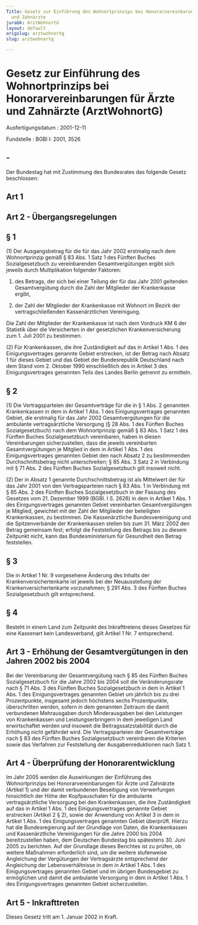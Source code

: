 ```yaml
---
Title: Gesetz zur Einführung des Wohnortprinzips bei Honorarvereinbarungen für Ärzte
  und Zahnärzte
jurabk: ArztWohnortG
layout: default
origslug: arztwohnortg
slug: arztwohnortg

---
```


# Gesetz zur Einführung des Wohnortprinzips bei Honorarvereinbarungen für Ärzte und Zahnärzte (ArztWohnortG)

Ausfertigungsdatum
:   2001-12-11

Fundstelle
:   BGBl I: 2001, 3526



## -

Der Bundestag hat mit Zustimmung des Bundesrates das folgende Gesetz
beschlossen:


## Art 1



## Art 2 - Übergangsregelungen



## § 1

(1) Der Ausgangsbetrag für die für das Jahr 2002 erstmalig nach dem
Wohnortprinzip gemäß § 83 Abs. 1 Satz 1 des Fünften Buches
Sozialgesetzbuch zu vereinbarenden Gesamtvergütungen ergibt sich
jeweils durch Multiplikation folgender Faktoren:

1.  des Betrags, der sich bei einer Teilung der für das Jahr 2001
    geltenden Gesamtvergütung durch die Zahl der Mitglieder der
    Krankenkasse ergibt,


2.  der Zahl der Mitglieder der Krankenkasse mit Wohnort im Bezirk der
    vertragschließenden Kassenärztlichen Vereinigung.



Die Zahl der Mitglieder der Krankenkasse ist nach dem Vordruck KM 6
der Statistik über die Versicherten in der gesetzlichen
Krankenversicherung zum 1. Juli 2001 zu bestimmen.

(2) Für Krankenkassen, die ihre Zuständigkeit auf das in Artikel 1
Abs. 1 des Einigungsvertrages genannte Gebiet erstrecken, ist der
Betrag nach Absatz 1 für dieses Gebiet und das Gebiet der
Bundesrepublik Deutschland nach dem Stand vom 2. Oktober 1990
einschließlich des in Artikel 3 des Einigungsvertrages genannten Teils
des Landes Berlin getrennt zu ermitteln.


## § 2

(1) Die Vertragsparteien der Gesamtverträge für die in § 1 Abs. 2
genannten Krankenkassen in dem in Artikel 1 Abs. 1 des
Einigungsvertrages genannten Gebiet, die erstmalig für das Jahr 2002
Gesamtvergütungen für die ambulante vertragsärztliche Versorgung (§ 28
Abs. 1 des Fünften Buches Sozialgesetzbuch) nach dem Wohnortprinzip
gemäß § 83 Abs. 1 Satz 1 des Fünften Buches Sozialgesetzbuch
vereinbaren, haben in diesen Vereinbarungen sicherzustellen, dass die
jeweils vereinbarten Gesamtvergütungen je Mitglied in dem in Artikel 1
Abs. 1 des Einigungsvertrages genannten Gebiet den nach Absatz 2 zu
bestimmenden Durchschnittsbetrag nicht unterschreiten; § 85 Abs. 3
Satz 2 in Verbindung mit § 71 Abs. 2 des Fünften Buches
Sozialgesetzbuch gilt insoweit nicht.

(2) Der in Absatz 1 genannte Durchschnittsbetrag ist als Mittelwert
der für das Jahr 2001 von den Vertragsparteien nach § 83 Abs. 1 in
Verbindung mit § 85 Abs. 2 des Fünften Buches Sozialgesetzbuch in der
Fassung des Gesetzes vom 21. Dezember 1999 (BGBl. I S. 2626) in dem in
Artikel 1 Abs. 1 des Einigungsvertrages genannten Gebiet vereinbarten
Gesamtvergütungen je Mitglied, gewichtet mit der Zahl der Mitglieder
der beteiligten Krankenkassen, zu bestimmen. Die Kassenärztliche
Bundesvereinigung und die Spitzenverbände der Krankenkassen stellen
bis zum 31. März 2002 den Betrag gemeinsam fest; erfolgt die
Feststellung des Betrags bis zu diesem Zeitpunkt nicht, kann das
Bundesministerium für Gesundheit den Betrag feststellen.


## § 3

Die in Artikel 1 Nr. 9 vorgesehene Änderung des Inhalts der
Krankenversichertenkarte ist jeweils bei der Neuausstellung der
Krankenversichertenkarte vorzunehmen; § 291 Abs. 3 des Fünften Buches
Sozialgesetzbuch gilt entsprechend.


## § 4

Besteht in einem Land zum Zeitpunkt des Inkrafttretens dieses Gesetzes
für eine Kassenart kein Landesverband, gilt Artikel 1 Nr. 7
entsprechend.


## Art 3 - Erhöhung der Gesamtvergütungen in den Jahren 2002 bis 2004

Bei der Vereinbarung der Gesamtvergütung nach § 85 des Fünften Buches
Sozialgesetzbuch für die Jahre 2002 bis 2004 soll die Veränderungsrate
nach § 71 Abs. 3 des Fünften Buches Sozialgesetzbuch in dem in Artikel
1 Abs. 1 des Einigungsvertrages genannten Gebiet um jährlich bis zu
drei Prozentpunkte, insgesamt jedoch höchstens sechs Prozentpunkte,
überschritten werden, sofern in dem genannten Zeitraum die damit
verbundenen Mehrausgaben durch Minderausgaben bei den Leistungen von
Krankenkassen und Leistungserbringern in dem jeweiligen Land
erwirtschaftet werden und insoweit die Beitragssatzstabilität durch
die Erhöhung nicht gefährdet wird. Die Vertragsparteien der
Gesamtverträge nach § 83 des Fünften Buches Sozialgesetzbuch
vereinbaren die Kriterien sowie das Verfahren zur Feststellung der
Ausgabenreduktionen nach Satz 1.


## Art 4 - Überprüfung der Honorarentwicklung

Im Jahr 2005 werden die Auswirkungen der Einführung des
Wohnortprinzips bei Honorarvereinbarungen für Ärzte und Zahnärzte
(Artikel 1) und der damit verbundenen Beseitigung von Verwerfungen
hinsichtlich der Höhe der Kopfpauschalen für die ambulante
vertragsärztliche Versorgung bei den Krankenkassen, die ihre
Zuständigkeit auf das in Artikel 1 Abs. 1 des Einigungsvertrages
genannte Gebiet erstrecken (Artikel 2 § 2), sowie der Anwendung von
Artikel 3 in dem in Artikel 1 Abs. 1 des Einigungsvertrages genannten
Gebiet überprüft. Hierzu hat die Bundesregierung auf der Grundlage von
Daten, die Krankenkassen und Kassenärztliche Vereinigungen für die
Jahre 2000 bis 2004 bereitzustellen haben, dem Deutschen Bundestag bis
spätestens 30. Juni 2005 zu berichten. Auf der Grundlage dieses
Berichtes ist zu prüfen, ob weitere Maßnahmen erforderlich sind, um
die weitere stufenweise Angleichung der Vergütungen der Vertragsärzte
entsprechend der Angleichung der Lebensverhältnisse in dem in Artikel
1 Abs. 1 des Einigungsvertrages genannten Gebiet und im übrigen
Bundesgebiet zu ermöglichen und damit die ambulante Versorgung in dem
in Artikel 1 Abs. 1 des Einigungsvertrages genannten Gebiet
sicherzustellen.


## Art 5 - Inkrafttreten

Dieses Gesetz tritt am 1. Januar 2002 in Kraft.


